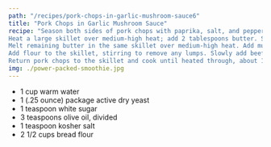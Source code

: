 ```yaml
---
path: "/recipes/pork-chops-in-garlic-mushroom-sauce6"
title: "Pork Chops in Garlic Mushroom Sauce"
recipe: "Season both sides of pork chops with paprika, salt, and pepper.
Heat a large skillet over medium-high heat; add 2 tablespoons butter. Sear pork chops until golden brown and no longer pink in the center, 2 to 4 minutes per side. Remove pork chops from the skillet and set aside.
Melt remaining butter in the same skillet over medium-high heat. Add mushrooms and cook until golden and excess moisture evaporates, about 5 minutes. Add garlic and mustard; cook until garlic is fragrant, about 1 minute.
Add flour to the skillet, stirring to remove any lumps. Slowly add beef broth, whisking until incorporated. Season with salt and pepper. Reduce heat to medium and simmer, stirring often, until sauce thickens, about 5 minutes. Check for seasoning again.
Return pork chops to the skillet and cook until heated through, about 1 minute. Serve hot."
img: ./power-packed-smoothie.jpg
---
```

* 1 cup warm water
* 1 (.25 ounce) package active dry yeast
* 1 teaspoon white sugar
* 3 teaspoons olive oil, divided
* 1 teaspoon kosher salt
* 2 1/2 cups bread flour
